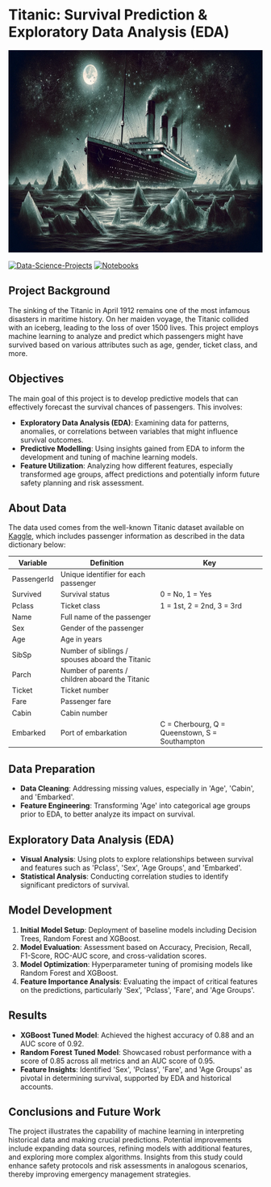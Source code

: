 # **Titanic: Survival Prediction & Exploratory Data Analysis (EDA)**

<img src="./images/titanic.png" alt="Alt-Text" width="100%" height="400px" />

[![Data-Science-Projects](https://img.shields.io/badge/Data_Science_Projects-GitHub_Page-%2300BFFF.svg)](https://jenst1234.github.io/datascience-portfolio.github.io/index.html) [![Notebooks](https://img.shields.io/badge/Notebooks-View-Green.svg)](https://github.com/jenst1234/Data_Science_Portfolio/blob/main/2%23%20Product%20Delivery%20Prediction/notebooks/e_commerce.ipynb)


## **Project Background**
The sinking of the Titanic in April 1912 remains one of the most infamous disasters in maritime history. On her maiden voyage, the Titanic collided with an iceberg, leading to the loss of over 1500 lives. This project employs machine learning to analyze and predict which passengers might have survived based on various attributes such as age, gender, ticket class, and more.

## **Objectives**
The main goal of this project is to develop predictive models that can effectively forecast the survival chances of passengers. This involves:
- **Exploratory Data Analysis (EDA)**: Examining data for patterns, anomalies, or correlations between variables that might influence survival outcomes.
- **Predictive Modelling**: Using insights gained from EDA to inform the development and tuning of machine learning models.
- **Feature Utilization**: Analyzing how different features, especially transformed age groups, affect predictions and potentially inform future safety planning and risk assessment.

## **About Data**
The data used comes from the well-known Titanic dataset available on [Kaggle](https://www.kaggle.com/competitions/titanic), which includes passenger information as described in the data dictionary below:

| Variable    | Definition                                     | Key                                            |
|-------------|------------------------------------------------|------------------------------------------------|
| PassengerId | Unique identifier for each passenger           |                                                |
| Survived    | Survival status                                | 0 = No, 1 = Yes                                |
| Pclass      | Ticket class                                   | 1 = 1st, 2 = 2nd, 3 = 3rd                      |
| Name        | Full name of the passenger                     |                                                |
| Sex         | Gender of the passenger                        |                                                |
| Age         | Age in years                                   |                                                |
| SibSp       | Number of siblings / spouses aboard the Titanic|                                                |
| Parch       | Number of parents / children aboard the Titanic|                                                |
| Ticket      | Ticket number                                  |                                                |
| Fare        | Passenger fare                                 |                                                |
| Cabin       | Cabin number                                   |                                                |
| Embarked    | Port of embarkation                            | C = Cherbourg, Q = Queenstown, S = Southampton |

## **Data Preparation**
- **Data Cleaning**: Addressing missing values, especially in 'Age', 'Cabin', and 'Embarked'.
- **Feature Engineering**: Transforming 'Age' into categorical age groups prior to EDA, to better analyze its impact on survival.

## **Exploratory Data Analysis (EDA)**
- **Visual Analysis**: Using plots to explore relationships between survival and features such as 'Pclass', 'Sex', 'Age Groups', and 'Embarked'.
- **Statistical Analysis**: Conducting correlation studies to identify significant predictors of survival.

## **Model Development**
1. **Initial Model Setup**: Deployment of baseline models including Decision Trees, Random Forest and XGBoost.
2. **Model Evaluation**: Assessment based on Accuracy, Precision, Recall, F1-Score, ROC-AUC score, and cross-validation scores.
3. **Model Optimization**: Hyperparameter tuning of promising models like Random Forest and XGBoost.
4. **Feature Importance Analysis**: Evaluating the impact of critical features on the predictions, particularly 'Sex', 'Pclass', 'Fare', and 'Age Groups'.

## **Results**
- **XGBoost Tuned Model**: Achieved the highest accuracy of 0.88 and an AUC score of 0.92.
- **Random Forest Tuned Model**: Showcased robust performance with a score of 0.85 across all metrics and an AUC score of 0.95.
- **Feature Insights**: Identified 'Sex', 'Pclass', 'Fare', and 'Age Groups' as pivotal in determining survival, supported by EDA and historical accounts.

## **Conclusions and Future Work**
The project illustrates the capability of machine learning in interpreting historical data and making crucial predictions. Potential improvements include expanding data sources, refining models with additional features, and exploring more complex algorithms. Insights from this study could enhance safety protocols and risk assessments in analogous scenarios, thereby improving emergency management strategies.
